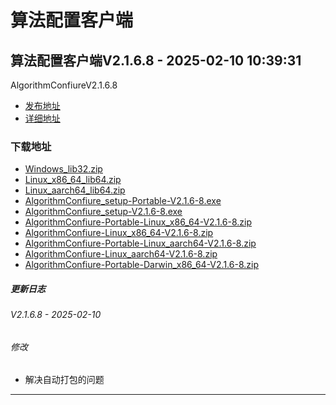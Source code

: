 # 算法配置客户端
## 算法配置客户端V2.1.6.8 - 2025-02-10 10:39:31
AlgorithmConfiureV2.1.6.8
*  [发布地址](https://github.com/jadehh/AlgorithmConfigUI/releases/tag/V2.1.6.8)
*  [详细地址](https://github.com/jadehh/jadehh_file/releases/tag/AlgorithmConfiureV2.1.6.8)
### 下载地址
* [Windows_lib32.zip](https://gh.6yit.com/https://github.com/jadehh/jadehh_file/releases/download/AlgorithmConfiureV2.1.6.8/Windows_lib32.zip)
* [Linux_x86_64_lib64.zip](https://gh.6yit.com/https://github.com/jadehh/jadehh_file/releases/download/AlgorithmConfiureV2.1.6.8/Linux_x86_64_lib64.zip)
* [Linux_aarch64_lib64.zip](https://gh.6yit.com/https://github.com/jadehh/jadehh_file/releases/download/AlgorithmConfiureV2.1.6.8/Linux_aarch64_lib64.zip)
* [AlgorithmConfiure_setup-Portable-V2.1.6-8.exe](https://gh.6yit.com/https://github.com/jadehh/jadehh_file/releases/download/AlgorithmConfiureV2.1.6.8/AlgorithmConfiure_setup-Portable-V2.1.6-8.exe)
* [AlgorithmConfiure_setup-V2.1.6-8.exe](https://gh.6yit.com/https://github.com/jadehh/jadehh_file/releases/download/AlgorithmConfiureV2.1.6.8/AlgorithmConfiure_setup-V2.1.6-8.exe)
* [AlgorithmConfiure-Portable-Linux_x86_64-V2.1.6-8.zip](https://gh.6yit.com/https://github.com/jadehh/jadehh_file/releases/download/AlgorithmConfiureV2.1.6.8/AlgorithmConfiure-Portable-Linux_x86_64-V2.1.6-8.zip)
* [AlgorithmConfiure-Linux_x86_64-V2.1.6-8.zip](https://gh.6yit.com/https://github.com/jadehh/jadehh_file/releases/download/AlgorithmConfiureV2.1.6.8/AlgorithmConfiure-Linux_x86_64-V2.1.6-8.zip)
* [AlgorithmConfiure-Portable-Linux_aarch64-V2.1.6-8.zip](https://gh.6yit.com/https://github.com/jadehh/jadehh_file/releases/download/AlgorithmConfiureV2.1.6.8/AlgorithmConfiure-Portable-Linux_aarch64-V2.1.6-8.zip)
* [AlgorithmConfiure-Linux_aarch64-V2.1.6-8.zip](https://gh.6yit.com/https://github.com/jadehh/jadehh_file/releases/download/AlgorithmConfiureV2.1.6.8/AlgorithmConfiure-Linux_aarch64-V2.1.6-8.zip)
* [AlgorithmConfiure-Portable-Darwin_x86_64-V2.1.6-8.zip](https://gh.6yit.com/https://github.com/jadehh/jadehh_file/releases/download/AlgorithmConfiureV2.1.6.8/AlgorithmConfiure-Portable-Darwin_x86_64-V2.1.6-8.zip)
##### 更新日志
###### V2.1.6.8 - 2025-02-10
###### 修改
* 解决自动打包的问题
---
